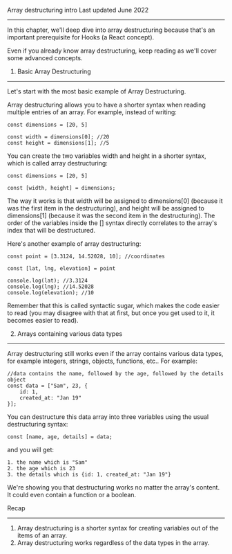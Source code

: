 
Array destructuring intro
Last updated June 2022
*****
In this chapter, we'll deep dive into array destructuring because that's an important prerequisite for Hooks (a React concept).

Even if you already know array destructuring, keep reading as we'll cover some advanced concepts.

1. Basic Array Destructuring
****
Let's start with the most basic example of Array Destructuring.

Array destructuring allows you to have a shorter syntax when reading multiple entries of an array. For example, instead of writing:

```
const dimensions = [20, 5]

const width = dimensions[0]; //20
const height = dimensions[1]; //5
```
You can create the two variables width and height in a shorter syntax, which is called array destructuring:

```
const dimensions = [20, 5]

const [width, height] = dimensions;
```
The way it works is that width will be assigned to dimensions[0] (because it was the first item in the destructuring), and height will be assigned to dimensions[1] (because it was the second item in the destructuring).
The order of the variables inside the [] syntax directly correlates to the array's index that will be destructured.

Here's another example of array destructuring:

```
const point = [3.3124, 14.52028, 10]; //coordinates

const [lat, lng, elevation] = point

console.log(lat); //3.3124
console.log(lng); //14.52028
console.log(elevation); //10
```
Remember that this is called syntactic sugar, which makes the code easier to read (you may disagree with that at first, but once you get used to it, it becomes easier to read).

2. Arrays containing various data types
****
Array destructuring still works even if the array contains various data types, for example integers, strings, objects, functions, etc.. For example:

```
//data contains the name, followed by the age, followed by the details object
const data = ["Sam", 23, {
    id: 1,
    created_at: "Jan 19"
}];
```
You can destructure this data array into three variables using the usual destructuring syntax:

```
const [name, age, details] = data;
```
and you will get:

    1. the name which is "Sam"
    2. the age which is 23
    3. the details which is {id: 1, created_at: "Jan 19"}

We're showing you that destructuring works no matter the array's content.
It could even contain a function or a boolean.

Recap
***
   1. Array destructuring is a shorter syntax for creating variables out of the items of an array.
   2. Array destructuring works regardless of the data types in the array.

